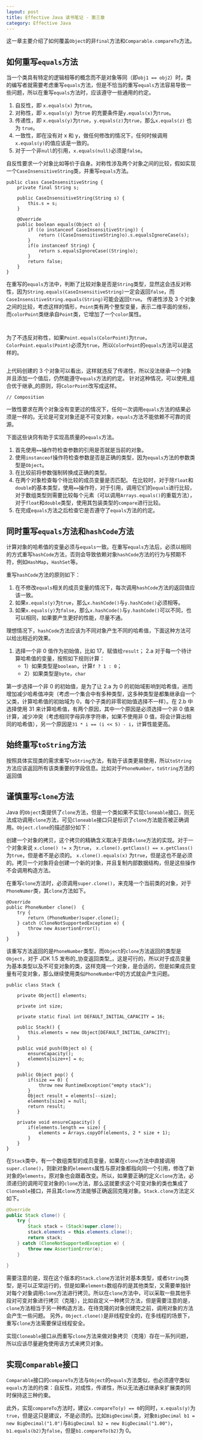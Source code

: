```yaml
---
layout: post
title: Effective Java 读书笔记 - 第三章
category: Effective Java
---
```

这一章主要介绍了如何覆盖`Object`的非`final`方法和`Comparable.compareTo`方法。

## 如何重写`equals`方法

当一个类具有特定的逻辑相等的概念而不是对象等同（即`obj1 == obj2`）时，类的编写者就需要考虑重写`equals`方法，但是不恰当的重写`equals`方法容易导致一些问题，所以在重写`equals`方法时，应该遵守一些通用的约定。

1. 自反性，即 `x.equals(x)` 为`true`。
2. 对称性，即 `x.equals(y)` 为`true` 的充要条件是`y.equals(x)`为`true`。
3. 传递性，即 `x.equals(y)`为`true`，`y.equals(z)`为`true`，那么`x.equals(z)` 也为 `true`。
4. 一致性，即在没有对 x 和 y，做任何修改的情况下，任何时候调用`x.equals(y)`的值应该是一致的。
5. 对于一个非`null`的引用，`x.equals(null)`必须是`false`。

自反性要求一个对象比如等价于自身。对称性涉及两个对象之间的比较，假如实现一个`CaseInsensitiveString`类，并重写`equals`方法。

```
public class CaseInsensitiveString {
    private final String s;

    public CaseInsensitiveString(String s) {
        this.s = s;
    }

    @Override
    public boolean equals(Object o) {
        if ((o instanceof CaseInsensitiveString)) {
            return ((CaseInsensitiveString)o).s.equalsIgnoreCase(s);
        }
        if(o instanceof String) {
            return s.equalsIgnoreCase((String)o);
        }
        return false;
    }
}
``` 
在重写的`equals`方法中，判断了比较对象是否是`String`类型，显然这会违反对称性，因为`String.equals(CaseInsensitiveString)`一定会返回`false`，而`CaseInsensitiveString.equals(String)`可能会返回`true`。
传递性涉及 3 个对象之间的比较，考虑这样的情形，`Point`类有两个整型变量，表示二维平面的坐标，而`colorPoint`类继承自`Point`类，它增加了一个`color`属性。

```


```
为了不违反对称性，如果`Point.equals(ColorPoint)`为`true`，`ColorPoint.equals(Point)`必须为`true`，所以`ColorPoint`的`equals`方法可以是这样的。

```

```

上代码创建的 3 个对象可以看出，这样就违反了传递性，所以没法继承一个对象并且添加一个值后，仍然能遵守`equals`方法的约定。
针对这种情况，可以使用_组合优于继承_的原则，将`ColorPoint`改写成这样。

```
// Composition

```
一致性要求在两个对象没有变更过的情况下，任何一次调用`equals`方法的结果必须是一样的。无论是可变对象还是不可变对象，`equals`方法不能依赖不可靠的资源。

下面这些诀窍有助于实现高质量的`equals`方法。

1. 首先使用`==`操作符检查参数的引用是否就是当前的对象。
2. 使用`instanceof`操作符检查参数是否是正确的类型，因为`equals`方法的参数类型是`Object`。
3. 在比较前将参数强制转换成正确的类型。
4. 在两个对象检查每个待比较的成员变量是否匹配。
在比较时，对于除`float`和`double`的基本类型，使用`==`操作符，对于引用，调用它们的`equals`进行比较，对于数组类型则需要比较每个元素（可以调用`Arrays.equals()`的重载方法），对于`float`和`double`类型，使用其包装类型的`compare`进行比较。
5. 在完成`equals`方法之后检查它是否遵守了`equals`方法的约定。


## 同时重写`equals`方法和`hashCode`方法

计算对象的哈希值的变量必须与`equals`一致。在重写`equals`方法后，必须以相同的方式重写`hashCode`方法，否则会导致依赖对象`hashCode`方法的行为与预期不符，例如`HashMap`，`HashSet`等。

重写`hashCode`方法的原则如下：
1. 在不修改`equals`相关的成员变量的情况下，每次调用`hashCode`方法的返回值应该一致。
2. 如果`x.equals(y)`为`true`，那么`x.hashCode()`与`y.hashCode()`必须相等。
3. 如果`x.equals(y)`为`false`，那么`x.hashCode()`与`y.hashCode()`可以不同，也可以相同，如果要产生更好的性能，尽量不通。

理想情况下，`hashCode`方法应该为不同对象产生不同的哈希值，下面这种方法可以给出相近的效果。

1. 选择一个非 0 值作为初始值，比如 17，赋值给`result`；
2.a 对于每一个待计算哈希值的变量，按照如下规则计算：
   - 1）如果类型是`boolean`，计算`f ? 1 : 0`；
   - 2）如果类型是`byte`，`char`

第一步选择一个非 0 的初始值，是为了让 2.a 为 0 的初始域影响到哈希值，进而增加减少哈希值冲突（考虑一个集合中有多种类型，这多种类型是都集继承自一个父类，计算哈希值的初始域为 0，每个子类的非零初始值选择不一样）。在 2.b 中选择使用 31 来计算哈希值，有两个原因，其中一个原因是必须选择一个非 0 值来计算，减少冲突（考虑相同字母异序字符串，如果不使用非 0 值，将会计算出相同的哈希值），另一个原因是`31 * i == (i << 5) - i`，计算性能更高。

## 始终重写`toString`方法

按照具体实现类的需求重写`toString`方法，有助于该类更易使用，所以`toString`方法应该返回所有该类重要的字段信息。比如对于`PhoneNumber`，`toString`方法的返回值

## 谨慎重写`clone`方法

Java 的`Object`类提供了`clone`方法，但是一个类如果不实现`Cloneable`接口，则无法成功调用`clone`方法，可见`Cloneable`接口只是标识了`clone`方法能否被正确调用。`Object.clone`的描述部分如下：

创建一个对象的拷贝，这个拷贝的精确含义取决于具体`clone`方法的实现。对于一个对象来说
`x.clone() != x`
为`true`，
`x.clone().getClass() == x.getClass()`
为`true`，但是者不是必须的。
`x.clone().equals(x)`
为`true`，但是这也不是必须的。拷贝一个对象将会创建一个新的对象，并且复制内部数据结构，但是这些操作不会调用构造方法。

在重写`clone`方法时，必须调用`super.clone()`，来克隆一个当前类的对象，对于`PhoneNumer`类，其`clone`方法如下。

```
@Override
public PhoneNumber clone()  {
    try {
        return (PhoneNumber)super.clone();
    } catch (CloneNotSupportedException e) {
        throw new AssertionError();
    }
}
```

该重写方法返回的是`PhoneNumber`类型，而`Object`的`clone`方法返回的类型是`Object`，对于 JDK 1.5 发布的_协变返回类型_，这是可行的，所以对于成员变量为基本类型以及不可变对象的类，这样克隆一个对象，是合适的，但是如果成员变量有可变对象，那么继续使用类似`PhoneNumber`中的方式就会产生问题。

```
public class Stack {
	
	private Object[] elements;
	
	private int size;
	
	private static final int DEFAULT_INITIAL_CAPACITY = 16;
	
	public Stack() {
		this.elements = new Object[DEFAULT_INITIAL_CAPACITY];
	}
	
	public void push(Object o) {
		ensureCapacity();
		elements[size++] = o;
	}
	
	public Object pop() {
		if(size == 0) {
			throw new RuntimeException("empty stack");
		}
		Object result = elements[--size];
		elements[size] = null;
		return result;
	}
	
	private void ensureCapacity() {
		if(elements.length == size) {
			elements = Arrays.copyOf(elements, 2 * size + 1);
		}
	}
}
```

在`Stack`类中，有一个数组类型的成员变量，如果在`clone`方法中直接调用`super.clone()`，则新对象的`elements`属性与原对象都指向同一个引用，修改了新对象的`elements`，原对象也会跟着改变。所以，如果要正确的定义`clone`方法，必须递归的调用可变对象的`clone`方法，那么这就要求这个可变对象的类也集成了`Cloneable`接口，并且其`clone`方法能够正确返回克隆对象。`Stack.clone`方法定义如下。

```java
@Override
public Stack clone() {
    try {
        Stack stack = (Stack)super.clone();
        stack.elements = this.elements.clone();
        return stack;
    } catch (CloneNotSupportedException e) {
        throw new AssertionError(e);
    }
    
}
```
需要注意的是，现在这个版本的`Stack.clone`方法针对基本类型，或者`String`类型，是可以正常运行的，但是如果`elements`数组存的是其他类型，又需要单独针对每个对象调用`clone`方法进行拷贝。所以在`clone`方法中，可以采取一些其他手段对可变对象进行拷贝（克隆），比如自定义一种拷贝方法，但是需要注意的是，`clone`方法相当于另一种构造方法，在待克隆的对象创建完之前，调用对象的方法会产生一些问题。
另外，`Object.clone()`是非线程安全的，在多线程的场景下，重写`clone`方法需要保证线程安全。

实现`Cloneable`接口从而重写`clone`方法来做对象拷贝（克隆）存在一系列问题，所以应该尽量避免使用该方式来拷贝对象。

## 实现`Comparable`接口

`Comparable`接口的`compareTo`方法与`Object`的`equals`方法类似，也必须遵守类似`equals`方法的约束：自反性，对成性，传递性，所以无法通过继承来扩展类的同时保持这三种约束。

此外，实现`compareTo`方法时，建议`x.compareTo(y) == 0`的同时，`x.equals(y)`为`true`，但是这只是建议，不是必须的。比如`BigDecimal`类，对象`BigDecimal b1 = new BigDecimal("1.0")`与`BigDecimal b2 = new BigDecimal("1.00")`，`b1.equals(b2)`为`false`，但是`b1.compareTo(b2)`为 0。

